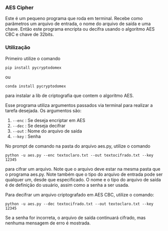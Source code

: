 ### AES Cipher

Este é um pequeno programa que roda em terminal. Recebe como parâmetros um arquivo de entrada, o nome do arquivo de saída e uma chave.
Então este programa encripta ou decifra usando o algoritmo AES CBC e chave de 32bits.

### Utilização
Primeiro utilize o comando

`pip install pycryptodomex`

ou

`conda install pycryptodomex`

para instalar a lib de criptografia que contem o algoritmo AES.

Esse programa utiliza argumentos passados via terminal para realizar a tarefa desejada. Os argumentos são:
1. `--enc` : Se deseja encriptar em AES
2. `--dec` : Se deseja decifrar
3. `--out` : Nome do arquivo de saída
4. `--key` : Senha
   
No prompt de comando na pasta do arquivo aes.py, utilize o comando

`python -u aes.py --enc textoclaro.txt --out textocifrado.txt --key 12345`

para cifrar um arquivo. Note que o arquivo deve estar na mesma pasta que o programa aes.py. Note também que o tipo do arquivo de entrada pode ser qualquer um, desde que especificado. O nome e o tipo do arquivo de saída é de definição do usuário, assim como a senha a ser usada.

Para decifrar um arquivo criptografado em AES CBC, utilize o comando:

`python -u aes.py --dec textocifrado.txt --out textoclaro.txt --key 12345`

Se a senha for incorreta, o arquivo de saída continuará cifrado, mas nenhuma mensagem de erro é mostrada.

